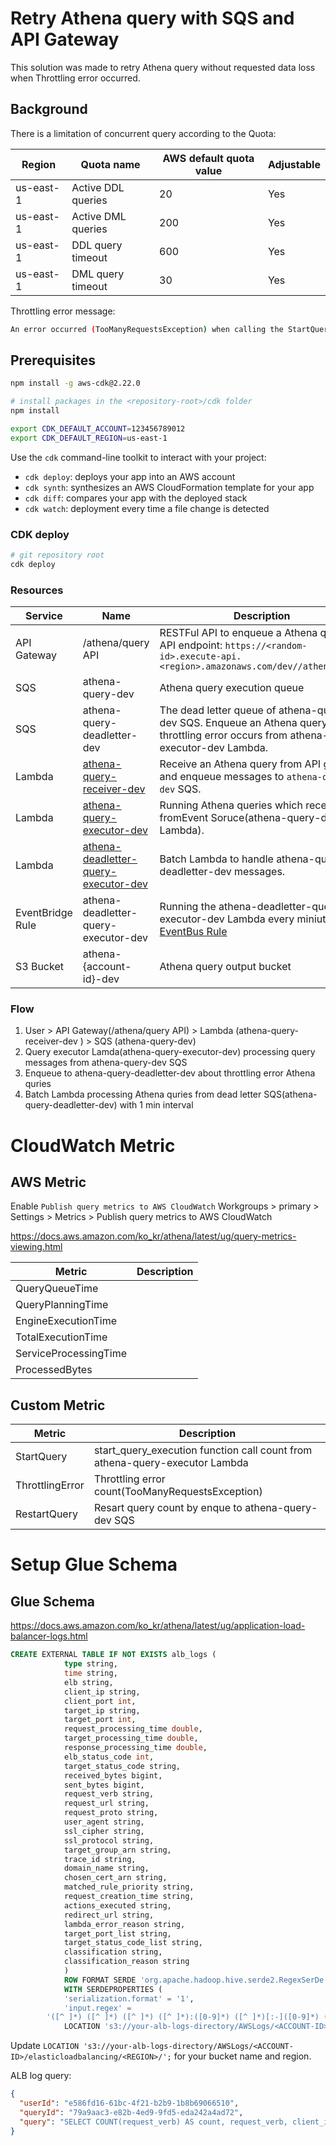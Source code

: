 
# Retry Athena query with SQS and API Gateway

This solution was made to retry Athena query without requested data loss when Throttling error occurred.
## Background

There is a limitation of concurrent query according to the Quota:

| Region    | Quota name         | AWS default quota value | Adjustable |
|-----------|--------------------|--------------|--------------|
| us-east-1 | Active DDL queries | 20  |  Yes |
| us-east-1 | Active DML queries | 200 |  Yes |
| us-east-1 | DDL query timeout  | 600 |  Yes |
| us-east-1 | DML query timeout  | 30  |  Yes |

Throttling error message:

```bash
An error occurred (TooManyRequestsException) when calling the StartQueryExecution operation: You have exceeded the limit for the number of queries you can run concurrently. Please reduce the number of concurrent queries submitted by this account. Contact customer support to request a concurrent query limit increase.
```

## Prerequisites

```bash
npm install -g aws-cdk@2.22.0

# install packages in the <repository-root>/cdk folder
npm install

export CDK_DEFAULT_ACCOUNT=123456789012
export CDK_DEFAULT_REGION=us-east-1
```

Use the `cdk` command-line toolkit to interact with your project:

* `cdk deploy`: deploys your app into an AWS account
* `cdk synth`: synthesizes an AWS CloudFormation template for your app
* `cdk diff`: compares your app with the deployed stack
* `cdk watch`: deployment every time a file change is detected

### CDK deploy

```bash
# git repository root
cdk deploy
```

### Resources

| Service       | Name                        | Description  |
|---------------|-----------------------------|--------------|
| API Gateway   | /athena/query API           | RESTFul API to enqueue a Athena query. API endpoint: `https://<random-id>.execute-api.<region>.amazonaws.com/dev//athena/query`        |
| SQS           | athena-query-dev            | Athena query execution queue             |
| SQS           | athena-query-deadletter-dev | The dead letter queue of athena-query-dev SQS. Enqueue an Athena query when a throttling error occurs from athena-query-executor-dev Lambda.     |
| Lambda        | [athena-query-receiver-dev](./lambda/query-receiver/query_receiver.py)   | Receive an Athena query from API gateway and enqueue messages to `athena-query-dev` SQS.     |
| Lambda        | [athena-query-executor-dev](./lambda/query-executor/query_executor.py)   | Running Athena queries which received fromEvent Soruce(athena-query-dev Lambda).      |
| Lambda        | [athena-deadletter-query-executor-dev](./lambda/query-executor/deadletter_batch.py) | Batch Lambda to handle athena-query-deadletter-dev messages.        |
| EventBridge Rule | athena-deadletter-query-executor-dev     | Running the athena-deadletter-query-executor-dev Lambda every miniute. [EventBus Rule](https://ap-northeast-2.console.aws.amazon.com/events/home?region=ap-northeast-2#/eventbus/default/rules/)     |
| S3 Bucket     | athena-{account-id}-dev     | Athena query output bucket      |

### Flow

1. User > API Gateway(/athena/query API) > Lambda (athena-query-receiver-dev ) > SQS (athena-query-dev)
2. Query executor Lamda(athena-query-executor-dev) processing query messages from athena-query-dev SQS
3. Enqueue to athena-query-deadletter-dev about throttling error Athena quries
4. Batch Lambda processing Athena quries from dead letter SQS(athena-query-deadletter-dev) with 1 min interval

# CloudWatch Metric

## AWS Metric

Enable `Publish query metrics to AWS CloudWatch`
Workgroups > primary > Settings > Metrics > Publish query metrics to AWS CloudWatch

https://docs.aws.amazon.com/ko_kr/athena/latest/ug/query-metrics-viewing.html

| Metric          | Description        |
|-----------------|--------------------|
| QueryQueueTime      |  |
| QueryPlanningTime   |  |
| EngineExecutionTime |  |
| TotalExecutionTime  |  |
| ServiceProcessingTime  |  |
| ProcessedBytes      |  |

## Custom Metric

| Metric          | Description        |
|-----------------|--------------------|
| StartQuery      | start_query_execution function call count from athena-query-executor Lambda |
| ThrottlingError | Throttling error count(TooManyRequestsException)    |
| RestartQuery    | Resart query count by enque to athena-query-dev SQS |

# Setup Glue Schema
## Glue Schema

https://docs.aws.amazon.com/ko_kr/athena/latest/ug/application-load-balancer-logs.html

```sql
CREATE EXTERNAL TABLE IF NOT EXISTS alb_logs (
            type string,
            time string,
            elb string,
            client_ip string,
            client_port int,
            target_ip string,
            target_port int,
            request_processing_time double,
            target_processing_time double,
            response_processing_time double,
            elb_status_code int,
            target_status_code string,
            received_bytes bigint,
            sent_bytes bigint,
            request_verb string,
            request_url string,
            request_proto string,
            user_agent string,
            ssl_cipher string,
            ssl_protocol string,
            target_group_arn string,
            trace_id string,
            domain_name string,
            chosen_cert_arn string,
            matched_rule_priority string,
            request_creation_time string,
            actions_executed string,
            redirect_url string,
            lambda_error_reason string,
            target_port_list string,
            target_status_code_list string,
            classification string,
            classification_reason string
            )
            ROW FORMAT SERDE 'org.apache.hadoop.hive.serde2.RegexSerDe'
            WITH SERDEPROPERTIES (
            'serialization.format' = '1',
            'input.regex' = 
        '([^ ]*) ([^ ]*) ([^ ]*) ([^ ]*):([0-9]*) ([^ ]*)[:-]([0-9]*) ([-.0-9]*) ([-.0-9]*) ([-.0-9]*) (|[-0-9]*) (-|[-0-9]*) ([-0-9]*) ([-0-9]*) \"([^ ]*) (.*) (- |[^ ]*)\" \"([^\"]*)\" ([A-Z0-9-_]+) ([A-Za-z0-9.-]*) ([^ ]*) \"([^\"]*)\" \"([^\"]*)\" \"([^\"]*)\" ([-.0-9]*) ([^ ]*) \"([^\"]*)\" \"([^\"]*)\" \"([^ ]*)\" \"([^\s]+?)\" \"([^\s]+)\" \"([^ ]*)\" \"([^ ]*)\"')
            LOCATION 's3://your-alb-logs-directory/AWSLogs/<ACCOUNT-ID>/elasticloadbalancing/<REGION>/';

```

Update `LOCATION 's3://your-alb-logs-directory/AWSLogs/<ACCOUNT-ID>/elasticloadbalancing/<REGION>/';` for your bucket name and region.

ALB log query:

```json
{
  "userId": "e586fd16-61bc-4f21-b2b9-1b8b69066510",
  "queryId": "79a9aac3-e82b-4ed9-9fd5-eda242a4ad72",
  "query": "SELECT COUNT(request_verb) AS count, request_verb, client_ip FROM product_alb_logs GROUP BY request_verb, client_ip;"
}
```

